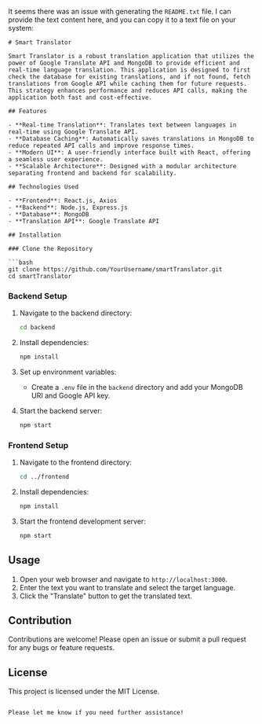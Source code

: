 It seems there was an issue with generating the `README.txt` file. I can provide the text content here, and you can copy it to a text file on your system:

```plaintext
# Smart Translator

Smart Translator is a robust translation application that utilizes the power of Google Translate API and MongoDB to provide efficient and real-time language translation. This application is designed to first check the database for existing translations, and if not found, fetch translations from Google API while caching them for future requests. This strategy enhances performance and reduces API calls, making the application both fast and cost-effective.

## Features

- **Real-time Translation**: Translates text between languages in real-time using Google Translate API.
- **Database Caching**: Automatically saves translations in MongoDB to reduce repeated API calls and improve response times.
- **Modern UI**: A user-friendly interface built with React, offering a seamless user experience.
- **Scalable Architecture**: Designed with a modular architecture separating frontend and backend for scalability.

## Technologies Used

- **Frontend**: React.js, Axios
- **Backend**: Node.js, Express.js
- **Database**: MongoDB
- **Translation API**: Google Translate API

## Installation

### Clone the Repository

```bash
git clone https://github.com/YourUsername/smartTranslator.git
cd smartTranslator
```

### Backend Setup

1. Navigate to the backend directory:

   ```bash
   cd backend
   ```

2. Install dependencies:

   ```bash
   npm install
   ```

3. Set up environment variables:

   - Create a `.env` file in the `backend` directory and add your MongoDB URI and Google API key.

4. Start the backend server:

   ```bash
   npm start
   ```

### Frontend Setup

1. Navigate to the frontend directory:

   ```bash
   cd ../frontend
   ```

2. Install dependencies:

   ```bash
   npm install
   ```

3. Start the frontend development server:

   ```bash
   npm start
   ```

## Usage

1. Open your web browser and navigate to `http://localhost:3000`.
2. Enter the text you want to translate and select the target language.
3. Click the "Translate" button to get the translated text.

## Contribution

Contributions are welcome! Please open an issue or submit a pull request for any bugs or feature requests.

## License

This project is licensed under the MIT License.
```

Please let me know if you need further assistance!
